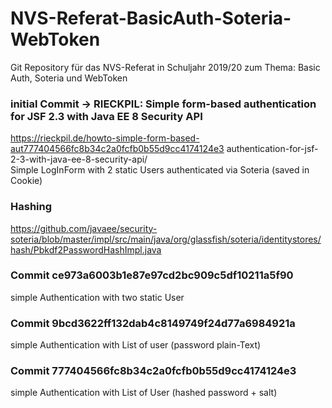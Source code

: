 # NVS-Referat-BasicAuth-Soteria-WebToken
Git Repository für das NVS-Referat in Schuljahr 2019/20 zum Thema: Basic Auth, Soteria und WebToken

### initial Commit -> RIECKPIL: Simple form-based authentication for JSF 2.3 with Java EE 8 Security API
https://rieckpil.de/howto-simple-form-based-aut777404566fc8b34c2a0fcfb0b55d9cc4174124e3
authentication-for-jsf-2-3-with-java-ee-8-security-api/ <br>
Simple LogInForm with 2 static Users authenticated via Soteria (saved in Cookie)

### Hashing
https://github.com/javaee/security-soteria/blob/master/impl/src/main/java/org/glassfish/soteria/identitystores/hash/Pbkdf2PasswordHashImpl.java


### Commit ce973a6003b1e87e97cd2bc909c5df10211a5f90 
simple Authentication with two static User
### Commit 9bcd3622ff132dab4c8149749f24d77a6984921a
simple Authentication with List of user (password plain-Text)
### Commit 777404566fc8b34c2a0fcfb0b55d9cc4174124e3
simple Authentication with List of User (hashed password + salt)
